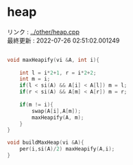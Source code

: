 # heap
リンク : [../other/heap.cpp](../other/heap.cpp)    
最終更新 : 2022-07-26 02:51:02.001249

```cpp
 
void maxHeapify(vi &A, int i){
    
    int l = i*2+1, r = i*2+2;
    int m = i;
    if(l < si(A) && A[i] < A[l]) m = l;
    if(r < si(A) && A[m] < A[r]) m = r;
    
    if(m != i){
        swap(A[i],A[m]);
        maxHeapify(A, m);
    }
}

void buildMaxHeap(vi &A){
    per(i,si(A)/2) maxHeapify(A,i);
}

```
